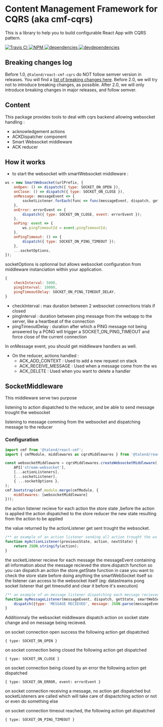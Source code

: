 # Content Management Framework for CQRS (aka cmf-cqrs)

This is a library to help you to build configurable React App with CQRS pattern.


[![Travis CI][travis-ci-image] ][travis-ci-url]
[![NPM][npm-icon] ][npm-url]
[![dependencies][dependencies-image] ][dependencies-url]
[![devdependencies][devdependencies-image] ][devdependencies-url]

[npm-icon]: https://img.shields.io/npm/v/@talend/react-cmf-cqrs.svg
[npm-url]: https://npmjs.org/package/@talend/react-cmf-cqrs
[travis-ci-image]: https://travis-ci.org/Talend/ui.svg?branch=master
[travis-ci-url]: https://travis-ci.org/Talend/ui
[dependencies-image]: https://david-dm.org/Talend/ui/status.svg?path=packages/cmf-cqrs
[dependencies-url]: https://david-dm.org/Talend/ui?path=packages/cmf-cqrs
[devdependencies-image]: https://david-dm.org/Talend/ui/dev-status.svg?path=packages/cmf-cqrs
[devdependencies-url]: https://david-dm.org/Talend/ui?path=packages/cmf-cqrs&type=dev

## Breaking changes log

Before 1.0, `@talend/react-cmf-cqrs` do NOT follow semver version in releases.
You will find a [list of breaking changes here](https://github.com/Talend/ui/wiki/BREAKING-CHANGE).
Before 2.0, we will try not to introduce breaking changes, as possible.
After 2.0, we will only introduce breaking changes in major releases, and follow semver.

## Content

This package provides tools to deal with cqrs backend allowing websocket handling :

* acknowledgement actions
* ACKDispatcher component
* Smart Websocket middleware
* ACK reducer

## How it works

* to start the websocket with smartWebsocket middleware :

```javascript
ws = new SmartWebsocket(urlPrefix, {
	onOpen: () => dispatch({ type: SOCKET_ON_OPEN }),
	onClose: () => dispatch({ type: SOCKET_ON_CLOSE }),
	onMessage: messageEvent => {
		socketListener.forEach(func => func(messageEvent, dispatch, getState, ws));
	},
	onError: errorEvent => {
		dispatch({ type: SOCKET_ON_CLOSE, event: errorEvent });
	},
	onPing: event => {
		ws.pingTimeoutId = event.pingTimeoutId;
	},
	onPingTimeout: () => {
		dispatch({ type: SOCKET_ON_PING_TIMEOUT });
	},
	...socketOptions,
});
```

socketOptions is optionnal but allows websocket configuration from middleware instanciation within your application.

```javascript
{
	checkInterval: 5000,
	pingInterval: 10000,
	pingTimeoutDelay: SOCKET_ON_PING_TIMEOUT_DELAY,
}
```

* checkInterval : max duration between 2 websocket connections trials if closed
* pingInterval : duration between ping message from the webapp to the server, like a heartbeat of the connection
* pingTimeoutDelay : duration after which a PING message not being answered by a PONG will trigger a SOCKET_ON_PING_TIMEOUT and force close of the current connection

In onMessage event, you should get middleware handlers as well.

* On the reducer, actions handled :
  * ACK_ADD_CONTEXT : Used to add a new request on stack
  * ACK_RECEIVE_MESSAGE : Used when a message come from the ws
  * ACK_DELETE : Used when you want to delete a handler

## SocketMiddleware

This middleware serve two purpose

listening to action dispatched to the reducer, and be able to send message trought the websocket

listening to message comming from the websocket and dispatching message to the reducer

### Configuration

```javascript
import cmf from '@talend/react-cmf';
import { cmfModule, middlewares as cqrsMiddlewares } from '@talend/react-cmf-cqrs';

const websocketMiddleware = cqrsMiddlewares.createWebsocketMiddleware(
	API['stream-websocket'],
	[...actionListeners],
	[...socketListener],
	{ ...socketOptions },
);
cmf.bootstrap(cmf.module.merge(cmfModule, {
	middlewares: [websocketMiddleware]
}));
```

the action listener recieve for each action
the store state ,before the action is applied
the action dispatched to the store reducer
the new state resulting from the action to be applied

the value returned by the actionListener get sent trought the websocket.

```javascript
/** an example of an action listener sending all action trought the ws **/
function myActionListener(previousState, action, nextState) {
	return JSON.stringify(action);
}
```

the socketListener recieve for each message
the messageEvent containing all information about the message recieved
the store.dispatch function so you can dispatch an action
the store.getState function in case you want to check the store state before doing anything
the smartWebSocket itself so the listener can access to the websocket itself (eg: datastreams pong socket listener that get timeoutId and clear it before it's execution)

```javascript
/** an example of an message listener dispatching each message recieved **/
function myMessageListener(messageEvent, dispatch, getState, smartWebSocket) {
	dispatch({type: 'MESSAGE RECIEVED', message: JSON.parse(messageEvent.data);})
}
```

Additionnaly the websocket middleware dispatch action on socket state change and on message being recieved.

on socket connection open success the following action get dispatched

```
{ type: SOCKET_ON_OPEN }
```

on socket connection being closed the following action get dispatched

```
{ type: SOCKET_ON_CLOSE }
```

on socket connection being closed by an error the following action get dispatched

```
{ type: SOCKET_ON_ERROR, event: errorEvent }
```

on socket connection receiving a message, no action get dispatched but socketListeners are called which will take care of dispactching action or not or even do something else

on socket connection timeout reached, the following action get dispatched

```
{ type: SOCKET_ON_PING_TIMEOUT }
```
